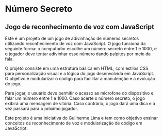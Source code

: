 # Número Secreto
## Jogo de reconhecimento de voz com JavaScript

Este é um projeto de um jogo de adivinhação de números secretos utilizando reconhecimento de voz com JavaScript. O jogo funciona da seguinte forma: o computador escolhe um número secreto entre 1 e 1000, e o jogador deve tentar adivinhar esse número dando palpites por meio da fala.

O projeto consiste em uma estrutura básica em HTML, com estilos CSS para personalização visual e a lógica do jogo desenvolvida em JavaScript. O objetivo é modularizar o código para facilitar a manutenção e a evolução do jogo.

Para jogar, o usuário deve permitir o acesso ao microfone do dispositivo e falar um número entre 1 e 1000. Caso acerte o número secreto, o jogo exibirá uma mensagem de vitória. Caso contrário, o jogo dará uma dica e a vez passará para o próximo jogador.

Este projeto é uma iniciativa do Guilherme Lima e tem como objetivo ensinar conceitos de reconhecimento de voz e modularização de código em JavaScript.